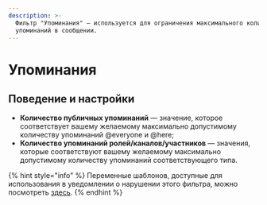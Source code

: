 ```yaml
---
description: >-
  Фильтр "Упоминания" — используется для ограничения максимального количества
  упоминаний в сообщении.
---
```


# Упоминания

## Поведение и настройки

* **Количество публичных упоминаний** — значение, которое соответствует вашему желаемому максимально допустимому количеству упоминаний @everyone и @here;
* **Количество упоминаний ролей/каналов/участников** — значения, которые соответствуют вашему желаемому максимально допустимому количеству упоминаний соответствующего типа.

{% hint style="info" %}
Переменные шаблонов, доступные для использования в уведомлении о нарушении этого фильтра, можно посмотреть [здесь](../template-engine/setup.md#filtr-upominaniya).
{% endhint %}




